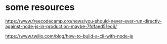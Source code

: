 # some resources 
https://www.freecodecamp.org/news/you-should-never-ever-run-directly-against-node-js-in-production-maybe-7fdfaed51ec6/

https://www.twilio.com/blog/how-to-build-a-cli-with-node-js